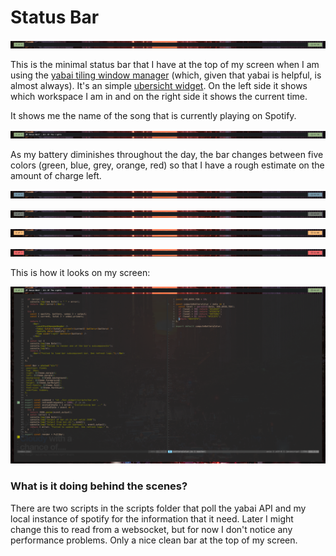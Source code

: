 # Status Bar

![](./screenshots/green.png)



This is the minimal status bar that I have at the top of my screen when I am using the [yabai tiling window manager](https://github.com/koekeishiya/yabai) (which, given that yabai is helpful, is almost always). It's an simple [ubersicht widget](tracesof.net/uebersicht/). On the left side it shows which workspace I am in and on the right side it shows the current time.



It shows me the name of the song that is currently playing on Spotify.

![](./screenshots/music.png)



As my battery diminishes throughout the day, the bar changes between five colors (green, blue, grey, orange, red) so that I have a rough estimate on the amount of charge left. 



![](./screenshots/blue.png)

![](./screenshots/gray.png)

![](./screenshots/orange.png)

![](./screenshots/red.png)



This is how it looks on my screen:

![](./screenshots/full.png)



### What is it doing behind the scenes?

There are two scripts in the scripts folder that poll the yabai API and my local instance of spotify for the information that it need. Later I might change this to read from a websocket, but for now I don't notice any performance problems. Only a nice clean bar at the top of my screen.